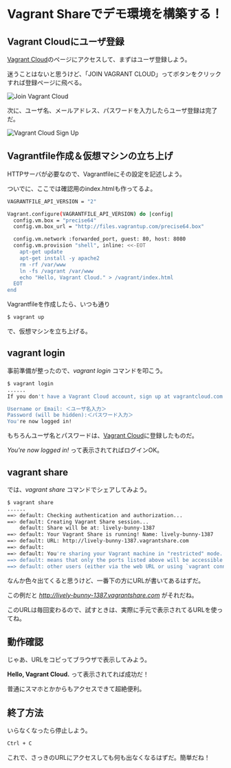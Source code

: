 Vagrant Shareでデモ環境を構築する！
===================================

## Vagrant Cloudにユーザ登録

[Vagrant Cloud](https://vagrantcloud.com/)のページにアクセスして、まずはユーザ登録しよう。

迷うことはないと思うけど、「JOIN VAGRANT CLOUD」ってボタンをクリックすれば登録ページに飛べる。

![Join Vagrant Cloud](http://cdn-ak.f.st-hatena.com/images/fotolife/t/tmknom/20140311/20140311213529.png "Join Vagrant Cloud")

次に、ユーザ名、メールアドレス、パスワードを入力したらユーザ登録は完了だ。

![Vagrant Cloud Sign Up](http://cdn-ak.f.st-hatena.com/images/fotolife/t/tmknom/20140311/20140311213608.png "Vagrant Cloud Sign Up")


## Vagrantfile作成＆仮想マシンの立ち上げ

HTTPサーバが必要なので、Vagrantfileにその設定を記述しよう。

ついでに、ここでは確認用のindex.htmlも作ってるよ。

```bash
VAGRANTFILE_API_VERSION = "2"

Vagrant.configure(VAGRANTFILE_API_VERSION) do |config|
  config.vm.box = "precise64"
  config.vm.box_url = "http://files.vagrantup.com/precise64.box"

  config.vm.network :forwarded_port, guest: 80, host: 8080
  config.vm.provision "shell", inline: <<-EOT
    apt-get update
    apt-get install -y apache2
    rm -rf /var/www
    ln -fs /vagrant /var/www
    echo "Hello, Vagrant Cloud." > /vagrant/index.html
  EOT
end
```

Vagrantfileを作成したら、いつも通り

```bash
$ vagrant up
```

で、仮想マシンを立ち上げる。


## vagrant login

事前準備が整ったので、*vagrant login* コマンドを叩こう。

```bash
$ vagrant login
......
If you don't have a Vagrant Cloud account, sign up at vagrantcloud.com

Username or Email: ＜ユーザ名入力＞
Password (will be hidden):＜パスワード入力＞
You're now logged in!
```

もちろんユーザ名とパスワードは、[Vagrant Cloud](https://vagrantcloud.com/)に登録したものだ。

*You're now logged in!* って表示されてればログインOK。


##  vagrant share

では、*vagrant share* コマンドでシェアしてみよう。

```bash
$ vagrant share
......
==> default: Checking authentication and authorization...
==> default: Creating Vagrant Share session...
    default: Share will be at: lively-bunny-1387
==> default: Your Vagrant Share is running! Name: lively-bunny-1387
==> default: URL: http://lively-bunny-1387.vagrantshare.com
==> default:
==> default: You're sharing your Vagrant machine in "restricted" mode. This
==> default: means that only the ports listed above will be accessible by
==> default: other users (either via the web URL or using `vagrant connect`).
```

なんか色々出てくると思うけど、一番下の方にURLが書いてあるはずだ。

この例だと *http://lively-bunny-1387.vagrantshare.com* がそれだね。

このURLは毎回変わるので、試すときは、実際に手元で表示されてるURLを使ってね。


##  動作確認

じゃあ、URLをコピってブラウザで表示してみよう。

**Hello, Vagrant Cloud.** って表示されてれば成功だ！

普通にスマホとかからもアクセスできて超絶便利。


## 終了方法

いらなくなったら停止しよう。

```bash
Ctrl + C
```

これで、さっきのURLにアクセスしても何も出なくなるはずだ。簡単だね！

